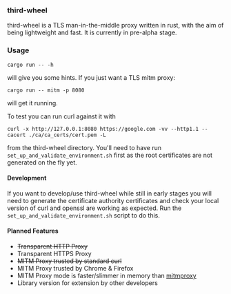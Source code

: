 ### third-wheel
third-wheel is a TLS man-in-the-middle proxy written in rust, with the aim of being lightweight and fast. It is currently in pre-alpha stage.

### Usage
```
cargo run -- -h
``` 
will give you some hints. If you just want a TLS mitm proxy:
```
cargo run -- mitm -p 8080
``` 
will get it running.

To test you can run curl against it with
```
curl -x http://127.0.0.1:8080 https://google.com -vv --http1.1 --cacert ./ca/ca_certs/cert.pem -L
```
from the third-wheel directory. You'll need to have run `set_up_and_validate_environment.sh` first as the root certificates are not generated on the fly yet.

#### Development
If you want to develop/use third-wheel while still in early stages you will need to generate the certificate authority certificates and check your local version of curl and openssl are working as expected. Run the `set_up_and_validate_environment.sh` script to do this.

#### Planned Features
* ~~Transparent HTTP Proxy~~
* Transparent HTTPS Proxy
* ~~MITM Proxy trusted by standard curl~~
* MITM Proxy trusted by Chrome & Firefox
* MITM Proxy mode is faster/slimmer in memory than [mitmproxy](https://github.com/mitmproxy/mitmproxy)
* Library version for extension by other developers

